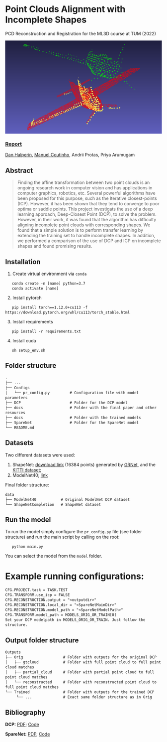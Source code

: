 # Point Clouds Alignment with Incomplete Shapes
PCD Reconstruction and Registration for the ML3D course at TUM (2022)

<div  align="center">    
<img src="./docs/image.png" width = "600"   align=center />
</div>

### [Report](.docs/report.pdf)
[Dan Halperin](https://github.com/DanHalp), [Manuel Coutinho](https://github.com/ManelCoutinho), Andrii Protas, Priya Arumugam

## Abstract

> Finding the affine transformation between two point clouds is an ongoing research work in computer vision and has applications in computer graphics, robotics, etc. Several powerful algorithms have been proposed for this purpose, such as the Iterative closest-points (ICP). However, it has been shown that they tend to converge to poor optima or saddle points. This project investigats the use of a deep learning approach, Deep-Closest Point (DCP), to solve the problem. However, in their work, it was found that the algorithm has difficulty aligning incomplete point clouds with corresponding shapes. We found that a simple solution is to perform transfer learning by extending the training set to handle incomplete shapes. In addition, we performed a comparison of the use of DCP and ICP on incomplete shapes and found promising results.

## Installation

<!-- TODO: setup conda env part -->
1. Create virtual environment via `conda`
```shell
   conda create -n [name] python=3.7
   conda activate [name]
```

2. Install pytorch
```shell
   pip install torch==1.12.0+cu113 -f https://download.pytorch.org/whl/cu113/torch_stable.html
```

3. Install requirements
```shell
   pip install -r requirements.txt
```

4. Install cuda
```shell
   sh setup_env.sh
```

## Folder structure

    .
    ├── ...
    ├── Configs
    │   └── pr_config.py         # Configuration file with model parameters
    ├── DCP                      # Folder for the DCP model
    ├── docs                     # Folder with the final paper and other resources
    ├── docs                     # Folder with the trained models
    ├── SpareNet                 # Folder for the SpareNet model
    └── README.md

## Datasets
Two different datasets were used:

1. ShapeNet: [download link](https://gateway.infinitescript.com/?fileName=ShapeNetCompletion) (16384 points) generated by [GRNet](https://github.com/hzxie/GRNet), and the [KITTI dataset](https://drive.google.com/drive/folders/1fSu0_huWhticAlzLh3Ejpg8zxzqO1z-F);
2. ModelNet40; [link](https://modelnet.cs.princeton.edu/)

Final folder structure:

    data
    ├── ModelNet40           # Original ModelNet DCP dataset
    └── ShapeNetCompletion   # ShapeNet dataset

## Run the model
To run the model simply configure the `pr_config.py` file (see folder structure) and run the main script by calling on the root:
```shell
   python main.py
```

You can select the model from the `model` folder.

# Example running configurations:
```
CFG.PROJECT.task = TASK.TEST
CFG.TRANSFORM.use_icp = FALSE
CFG.RECONSTRUCTION.output = "<outputdir>"
CFG.RECONSTRUCTION.local_dir = "<SpareNetMainDir>"
CFG.RECONSTRUCTION.model_path = "<SpareNetModelPath>"
CFG.TRANSFORM.model_path = MODELS_ORIG_OR_TRAIN[0]
Set your DCP modelpath in MODELS_ORIG_OR_TRAIN. Just follow the structure.
```

## Output folder structure
    Outputs
    ├── Orig                  # Folder with outputs for the original DCP
    │   ├── gtcloud           # Folder with full point cloud to full point cloud matches
    │   ├── partial_cloud     # Folder with partial point cloud to full point cloud matches 
    │   └── reconstructed     # Folder with reconstructed point cloud to full point cloud matches
    └── Trained               # Folder with outputs for the trained DCP
         └── ...              # Exact same folder structure as in Orig


## Bibliography

**DCP:** [PDF](https://arxiv.org/abs/1905.03304); [Code](https://github.com/WangYueFt/dcp)

**SpareNet:** [PDF](https://arxiv.org/abs/2103.02535); [Code](https://github.com/microsoft/SpareNet)
